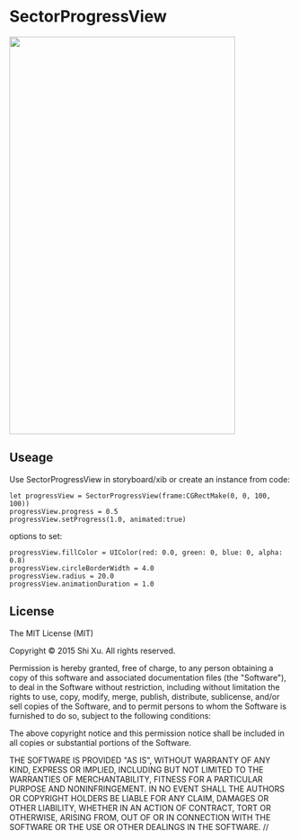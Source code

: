 # SectorProgressView

<img src="https://cloud.githubusercontent.com/assets/2233158/11992145/31074214-aa5d-11e5-9aab-3d52bff451fe.gif" width="402" height="708" />

## Useage

Use SectorProgressView in storyboard/xib or create an instance from code:

```
let progressView = SectorProgressView(frame:CGRectMake(0, 0, 100, 100))
progressView.progress = 0.5
progressView.setProgress(1.0, animated:true)
```

options to set:

```
progressView.fillColor = UIColor(red: 0.0, green: 0, blue: 0, alpha: 0.8)
progressView.circleBorderWidth = 4.0
progressView.radius = 20.0
progressView.animationDuration = 1.0
```

## License

The MIT License (MIT)

Copyright © 2015 Shi Xu. All rights reserved.

Permission is hereby granted, free of charge, to any person obtaining a copy of this software and associated documentation files (the "Software"), to deal in the Software without restriction, including without limitation the rights to use, copy, modify, merge, publish, distribute, sublicense, and/or sell copies of the Software, and to permit persons to whom the Software is furnished to do so, subject to the following conditions:

The above copyright notice and this permission notice shall be included in all copies or substantial portions of the Software.

THE SOFTWARE IS PROVIDED "AS IS", WITHOUT WARRANTY OF ANY KIND, EXPRESS OR IMPLIED, INCLUDING BUT NOT LIMITED TO THE WARRANTIES OF MERCHANTABILITY, FITNESS FOR A PARTICULAR PURPOSE AND NONINFRINGEMENT. IN NO EVENT SHALL THE AUTHORS OR COPYRIGHT HOLDERS BE LIABLE FOR ANY CLAIM, DAMAGES OR OTHER LIABILITY, WHETHER IN AN ACTION OF CONTRACT, TORT OR OTHERWISE, ARISING FROM, OUT OF OR IN CONNECTION WITH THE SOFTWARE OR THE USE OR OTHER DEALINGS IN THE SOFTWARE.
//
